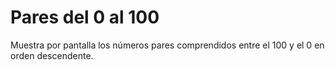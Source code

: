 # Pares del 0 al 100

Muestra por pantalla los números pares comprendidos entre el 100 y el 0 en orden descendente.